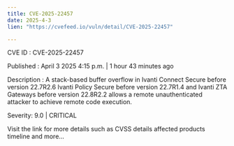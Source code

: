 ```yaml
---
title: CVE-2025-22457
date: 2025-4-3
lien: "https://cvefeed.io/vuln/detail/CVE-2025-22457"

---
```


CVE ID : CVE-2025-22457

Published :  April 3
2025
4:15 p.m. | 1 hour
43 minutes ago

Description : A stack-based buffer overflow in Ivanti Connect Secure before version 22.7R2.6
Ivanti Policy Secure before version 22.7R1.4
and Ivanti ZTA Gateways before version 22.8R2.2 allows a remote unauthenticated attacker to achieve remote code execution.

Severity: 9.0 | CRITICAL

Visit the link for more details
such as CVSS details
affected products
timeline
and more...
